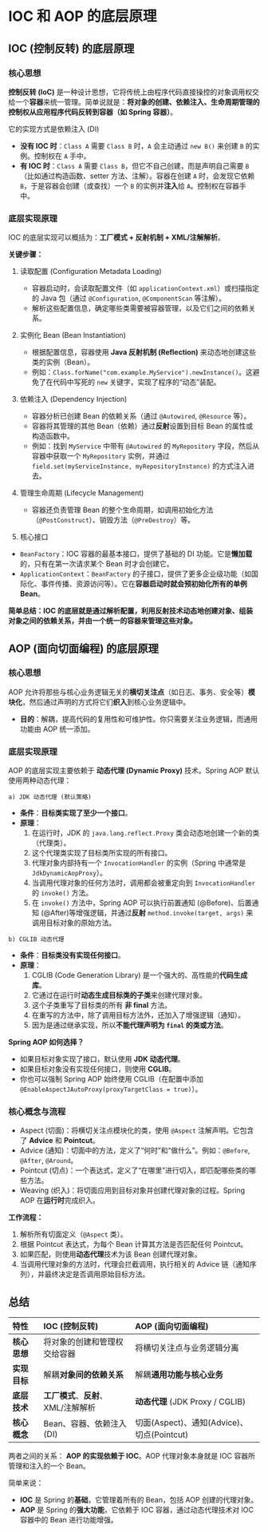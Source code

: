 # IOC 和 AOP 的底层原理

## IOC (控制反转) 的底层原理

### 核心思想

**控制反转 (IoC)** 是一种设计思想，它将传统上由程序代码直接操控的对象调用权交给一个**容器**来统一管理。简单说就是：**将对象的创建、依赖注入、生命周期管理的控制权从应用程序代码反转到容器（如 Spring 容器）**。

它的实现方式是依赖注入 (DI)

- **没有 IOC 时**：`Class A` 需要 `Class B` 时，`A` 会主动通过 `new B()` 来创建 `B` 的实例。控制权在 `A` 手中。
- **有 IOC 时**：`Class A` 需要 `Class B`，但它不自己创建，而是声明自己需要 `B`（比如通过构造函数、setter 方法、注解）。容器在创建 `A` 时，会发现它依赖 `B`，于是容器会创建（或查找）一个 `B` 的实例并**注入**给 `A`。控制权在容器手中。

### 底层实现原理

IOC 的底层实现可以概括为：**工厂模式 + 反射机制 + XML/注解解析**。

**关键步骤：**

1.  读取配置 (Configuration Metadata Loading)

    - 容器启动时，会读取配置文件（如 `applicationContext.xml`）或扫描指定的 Java 包（通过 `@Configuration`, `@ComponentScan` 等注解）。
    - 解析这些配置信息，确定哪些类需要被容器管理，以及它们之间的依赖关系。

2.  实例化 Bean (Bean Instantiation)

    - 根据配置信息，容器使用 **Java 反射机制 (Reflection)** 来动态地创建这些类的实例（Bean）。
    - 例如：`Class.forName("com.example.MyService").newInstance()`。这避免了在代码中写死的 `new` 关键字，实现了程序的“动态”装配。

3.  依赖注入 (Dependency Injection)

    - 容器分析已创建 Bean 的依赖关系（通过 `@Autowired`, `@Resource` 等）。
    - 容器将其管理的其他 Bean（依赖）通过**反射**设置到目标 Bean 的属性或构造函数中。
    - 例如：找到 `MyService` 中带有 `@Autowired` 的 `MyRepository` 字段，然后从容器中获取一个 `MyRepository` 实例，并通过 `field.set(myServiceInstance, myRepositoryInstance)` 的方式注入进去。

4.  管理生命周期 (Lifecycle Management)

    - 容器还负责管理 Bean 的整个生命周期，如调用初始化方法（`@PostConstruct`）、销毁方法（`@PreDestroy`）等。

5.  核心接口

- `BeanFactory`：IOC 容器的最基本接口，提供了基础的 DI 功能。它是**懒加载**的，只有在第一次请求某个 Bean 时才会创建它。
- `ApplicationContext`：`BeanFactory` 的子接口，提供了更多企业级功能（如国际化、事件传播、资源访问等）。它在**容器启动时就会预初始化所有的单例 Bean**。

**简单总结：IOC 的底层就是通过解析配置，利用反射技术动态地创建对象、组装对象之间的依赖关系，并由一个统一的容器来管理这些对象。**

## AOP (面向切面编程) 的底层原理

### 核心思想

AOP 允许将那些与核心业务逻辑无关的**横切关注点**（如日志、事务、安全等）**模块化**，然后通过声明的方式将它们**织入**到核心业务逻辑中。

- **目的**：解耦，提高代码的复用性和可维护性。你只需要关注业务逻辑，而通用功能由 AOP 统一添加。

### 底层实现原理

AOP 的底层实现主要依赖于 **动态代理 (Dynamic Proxy)** 技术。Spring AOP 默认使用两种动态代理：

`a) JDK 动态代理 (默认策略)`

- **条件**：**目标类实现了至少一个接口**。
- **原理**：
  1.  在运行时，JDK 的 `java.lang.reflect.Proxy` 类会动态地创建一个新的类（代理类）。
  2.  这个代理类实现了目标类所实现的所有接口。
  3.  代理对象内部持有一个 `InvocationHandler` 的实例（Spring 中通常是 `JdkDynamicAopProxy`）。
  4.  当调用代理对象的任何方法时，调用都会被重定向到 `InvocationHandler` 的 `invoke()` 方法。
  5.  在 `invoke()` 方法中，Spring AOP 可以执行前置通知 (@Before)、后置通知 (@After)等增强逻辑，并通过**反射** `method.invoke(target, args)` 来调用目标对象的原始方法。

`b) CGLIB 动态代理`

- **条件**：**目标类没有实现任何接口**。
- **原理**：
  1.  CGLIB (Code Generation Library) 是一个强大的、高性能的**代码生成库**。
  2.  它通过在运行时**动态生成目标类的子类**来创建代理对象。
  3.  这个子类重写了目标类的所有 **非 final** 方法。
  4.  在重写的方法中，除了调用目标方法外，还加入了增强逻辑（通知）。
  5.  因为是通过继承实现，所以**不能代理声明为 `final` 的类或方法**。

**Spring AOP 如何选择？**

- 如果目标对象实现了接口，默认使用 **JDK 动态代理**。
- 如果目标对象没有实现任何接口，则使用 **CGLIB**。
- 你也可以强制 Spring AOP 始终使用 CGLIB（在配置中添加 `@EnableAspectJAutoProxy(proxyTargetClass = true)`）。

### 核心概念与流程

- Aspect (切面)：将横切关注点模块化的类，使用 `@Aspect` 注解声明。它包含了 **Advice** 和 **Pointcut**。
- Advice (通知)：切面中的方法，定义了“何时”和“做什么”。例如：`@Before`, `@After`, `@Around`。
- Pointcut (切点)：一个表达式，定义了“在哪里”进行切入，即匹配哪些类的哪些方法。
- Weaving (织入)：将切面应用到目标对象并创建代理对象的过程。Spring AOP 在**运行时**完成织入。

**工作流程：**

1.  解析所有切面定义（`@Aspect` 类）。
2.  根据 Pointcut 表达式，为每个 Bean 计算其方法是否匹配任何 Pointcut。
3.  如果匹配，则使用**动态代理**技术为该 Bean 创建代理对象。
4.  当调用代理对象的方法时，代理会拦截调用，执行相关的 Advice 链（通知序列），并最终决定是否调用原始目标方法。

## 总结

| 特性         | IOC (控制反转)                       | AOP (面向切面编程)                         |
| :----------- | :----------------------------------- | :----------------------------------------- |
| **核心思想** | 将对象的创建和管理权交给容器         | 将横切关注点与业务逻辑分离                 |
| **实现目标** | 解耦**对象间的依赖关系**             | 解耦**通用功能与核心业务**                 |
| **底层技术** | **工厂模式**、**反射**、XML/注解解析 | **动态代理** (JDK Proxy / CGLIB)           |
| **核心概念** | Bean、容器、依赖注入(DI)             | 切面(Aspect)、通知(Advice)、切点(Pointcut) |

两者之间的关系： **AOP 的实现依赖于 IOC**。AOP 代理对象本身就是 IOC 容器所管理和注入的一个 Bean。

简单来说：

- **IOC** 是 Spring 的**基础**，它管理着所有的 Bean，包括 AOP 创建的代理对象。
- **AOP** 是 Spring 的**强大功能**，它依赖于 IOC 容器，通过动态代理技术对 IOC 容器中的 Bean 进行功能增强。
